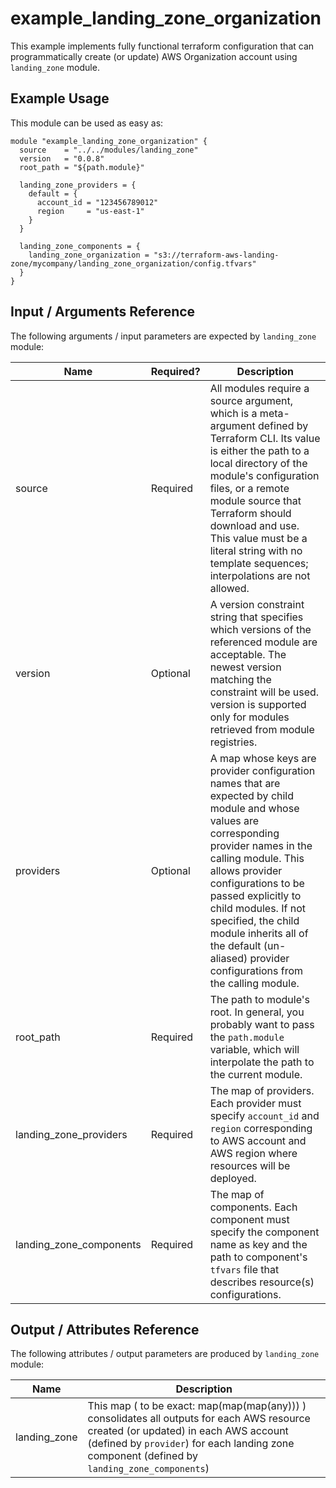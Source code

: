 # example_landing_zone_organization
This example implements fully functional terraform configuration that can programmatically create (or update) AWS Organization account using `landing_zone` module.

## Example Usage

This module can be used as easy as:
```hcl
module "example_landing_zone_organization" {
  source    = "../../modules/landing_zone"
  version   = "0.0.8"
  root_path = "${path.module}"

  landing_zone_providers = {
    default = {
      account_id = "123456789012"
      region     = "us-east-1"
    }
  }

  landing_zone_components = {
    landing_zone_organization = "s3://terraform-aws-landing-zone/mycompany/landing_zone_organization/config.tfvars"
  }
}
```

## Input / Arguments Reference
The following arguments / input parameters are expected by `landing_zone` module:

Name | Required? | Description
-----|-----------|------------
source | Required | All modules require a source argument, which is a meta-argument defined by Terraform CLI. Its value is either the path to a local directory of the module's configuration files, or a remote module source that Terraform should download and use. This value must be a literal string with no template sequences; interpolations are not allowed.
version | Optional | A version constraint string that specifies which versions of the referenced module are acceptable. The newest version matching the constraint will be used. version is supported only for modules retrieved from module registries.
providers | Optional | A map whose keys are provider configuration names that are expected by child module and whose values are corresponding provider names in the calling module. This allows provider configurations to be passed explicitly to child modules. If not specified, the child module inherits all of the default (un-aliased) provider configurations from the calling module.
root_path | Required | The path to module's root. In general, you probably want to pass the `path.module` variable, which will interpolate the path to the current module.
landing_zone_providers | Required | The map of providers. Each provider must specify `account_id` and `region` corresponding to AWS account and AWS region where resources will be deployed.
landing_zone_components | Required | The map of components. Each component must specify the component name as key and the path to component's `tfvars` file that describes resource(s) configurations.

## Output / Attributes Reference
The following attributes / output parameters are produced by `landing_zone` module:

Name | Description
-----|------------
landing_zone | This map ( to be exact: map(map(map(any))) ) consolidates all outputs for each AWS resource created (or updated) in each AWS account (defined by `provider`) for each landing zone component (defined by `landing_zone_components`)
